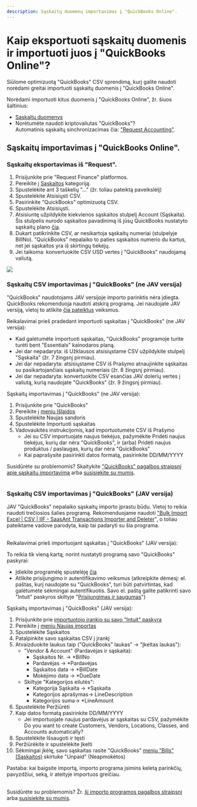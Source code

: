 ```yaml
---
description: Sąskaitų duomenų importavimas į "QuickBooks Online".
---
```


# Kaip eksportuoti sąskaitų duomenis ir importuoti juos į "QuickBooks Online"?

Siūlome optimizuotą "QuickBooks" CSV sprendimą, kurį galite naudoti norėdami greitai importuoti sąskaitų duomenis į "QuickBooks Online".

Norėdami importuoti kitus duomenis į "QuickBooks Online", žr. šiuos šaltinius:

* [Sąskaitų duomenys](https://help.request.finance/en/articles/9196097-how-to-export-invoice-data-and-import-it-into-quickbooks-online)
* Norėtumėte naudoti kriptovaliutas "QuickBooks"?\
  Automatinis sąskaitų sinchronizacimas čia: ["Request Accounting"](https://www.request.finance/accounting).

## Sąskaitų importavimas į "QuickBooks Online". <a href="#h_2217ae710e" id="h_2217ae710e"></a>

### Sąskaitų eksportavimas iš "Request". <a href="#h_ffb37d4478" id="h_ffb37d4478"></a>

1. Prisijunkite prie "Request Finance" platformos.
2. Pereikite į [Sąskaitos](https://app.request.finance/pay/bills) kategoriją.
3. Spustelėkite ant 3 taškelių "..." (žr. toliau pateiktą paveikslėlį)
4. Spustelėkite Atsisiųsti CSV.
5. Pasirinkite "QuickBooks" optimizuotą CSV.
6. Spustelėkite Atsisiųsti.
7. Atsisiuntę užpildykite kiekvienos sąskaitos stulpelį Account (Sąskaita). Šis stulpelis nurodo sąskaitos pavadinimą iš jūsų QuickBooks nustatyto sąskaitų plano [čia](https://app.qbo.intuit.com/app/chartofaccounts).
8. Dukart patikrinkite CSV, ar nesikartoja sąskaitų numeriai (stulpelyje BillNo). "QuickBooks" nepalaiko to paties sąskaitos numerio du kartus, net jei sąskaitos yra iš skirtingų tiekėjų.
9. Jei taikoma: konvertuokite CSV USD vertes į "QuickBooks" naudojamą valiutą.

[![](https://downloads.intercomcdn.com/i/o/995614822/105ba0f31da2964297ddb1fe/image.png?expires=1751479200\&signature=67e321c16e29bf1a675bb638f876e16e92484be78a0a67ec1dc0d006e238ed89\&req=fSkiEMh6lYNdFb4V1XW4gba0W3w%2FddkYHRVl8RnsSH4We1jwyARVxgo5ScEW%0AvSZs47hkZttCQUwrWZgAjABcdg%3D%3D%0A)](https://downloads.intercomcdn.com/i/o/995614822/105ba0f31da2964297ddb1fe/image.png?expires=1751479200\&signature=67e321c16e29bf1a675bb638f876e16e92484be78a0a67ec1dc0d006e238ed89\&req=fSkiEMh6lYNdFb4V1XW4gba0W3w%2FddkYHRVl8RnsSH4We1jwyARVxgo5ScEW%0AvSZs47hkZttCQUwrWZgAjABcdg%3D%3D%0A)

### Sąskaitų CSV importavimas į "QuickBooks" (ne JAV versija) <a href="#h_d2b9f4a57d" id="h_d2b9f4a57d"></a>

"QuickBooks" naudotojams JAV versijoje importo parinktis nėra įdiegta. QuickBooks rekomenduoja naudoti atskirą programą. Jei naudojate JAV versiją, vietoj to atlikite [čia pateiktus](https://help.request.finance/lt/articles/9087671-kaip-eksportuoti-saskaitu-duomenis-ir-importuoti-juos-i-quickbooks-online#h_3b687c851b) veiksmus.

Reikalavimai prieš pradedant importuoti sąskaitas į "QuickBooks" (ne JAV versija):

* Kad galėtumėte importuoti sąskaitas, "QuickBooks" programoje turite turėti bent "Essentials" kainodaros planą.
* Jei dar nepadaryta: iš Užklausos atsisiųstame CSV užpildykite stulpelį "Sąskaita" (žr. 7 žingsnį pirmiau).
* Jei dar nepadaryta: atsisiųstame CSV iš Prašymo atnaujinkite sąskaitas su pasikartojančiais sąskaitų numeriais (žr. 8 žingsnį pirmiau).
* Jei dar nepadaryta: konvertuokite CSV esančias JAV dolerių vertes į valiutą, kurią naudojate "QuickBooks" (žr. 9 žingsnį pirmiau).

Sąskaitų importavimas į "QuickBooks" (ne JAV versija):

1. Prisijunkite prie "QuickBooks"
2. Pereikite į [meniu Išlaidos](https://app.qbo.intuit.com/app/expenses)
3. Spustelėkite Naujas sandoris
4. Spustelėkite Importuoti sąskaitas
5. Vadovaukitės instrukcijomis, kad importuotumėte CSV iš Prašymo
   * Jei su CSV importuojate naujus tiekėjus, pažymėkite Pridėti naujus tiekėjus, kurių dar nėra "QuickBooks", ir (arba) Pridėti naujus produktus / paslaugas, kurių dar nėra "QuickBooks"
   * Kai paprašysite pasirinkti datos formatą, pasirinkite DD/MM/YYYY

Susidūrėte su problemomis? Skaitykite ["QuickBooks" pagalbos straipsnį apie sąskaitų importavimą](https://quickbooks.intuit.com/learn-support/en-global/help-article/import-transactions/import-bills-quickbooks-online/L4Q6QWsRw_ROW_en?uid=lty0b8o6) arba [susisiekite su mumis](mailto:support@request.finance).\
​

### Sąskaitų CSV importavimas į "QuickBooks" (JAV versija) <a href="#h_3b687c851b" id="h_3b687c851b"></a>

JAV "QuickBooks" nepalaiko sąskaitų importo įprastu būdu. Vietoj to reikia naudoti trečiosios šalies programą. Rekomenduojame naudoti ["Bulk Import Excel | CSV | IIF - SaasAnt Transactions Importer and Deleter](https://app.qbo.intuit.com/app/qboAppCard?shortName=exceltransactions\&queryID=9fbaf7c6ae85518b189d188cb81b20c8)", o toliau pateiktame vadove parodyta, kaip tai padaryti su šia programa.\
​

Reikalavimai prieš importuojant sąskaitas į "QuickBooks" (JAV versija):

To reikia tik vieną kartą, norint nustatyti programą savo "QuickBooks" paskyrai:

* Įdiekite programėlę spustelėję [čia](https://app.qbo.intuit.com/app/qboAppCard?shortName=exceltransactions\&queryID=9fbaf7c6ae85518b189d188cb81b20c8)
* Atlikite prisijungimo ir autentifikavimo veiksmus (atkreipkite dėmesį: el. paštas, kurį naudojate su "QuickBooks", turi būti patvirtintas, kad galėtumėte sėkmingai autentifikuotis. Savo el. paštą galite patikrinti savo "Intuit" paskyros skiltyje "[Prisijungimas ir saugumas](https://accounts.intuit.com/app/account-manager/security?rgn=US\&prgn=US\&loc=en-us\&aid=qb\&realm=9130357549798076\&offering_id=Intuit.sbe.salsa.default)")

Sąskaitų importavimas į "QuickBooks" (JAV versija):

1. Prisijunkite prie [importuotojo įrankio su savo "Intuit" paskyra](https://transactions.saasant.com/sto-app/quickaccess)
2. Pereikite į [meniu Naujas importas](https://transactions.saasant.com/sto-app/import/transactionType)
3. Spustelėkite Sąskaitos
4. Patalpinkite savo sąskaitas CSV į įrankį
5. Atvaizduokite laukus taip ("QuickBooks" laukas" → "Įkeltas laukas"):
   * "Vendor & Account" (Pardavėjas ir sąskaita):
     * Sąskaitos Nr. → \*BillNo
     * Pardavėjas → \*Pardavėjas
     * Sąskaitos data → \*BillDate
     * Mokėjimo data → \*DueDate
   * Skiltyje "Kategorijos eilutės":
     * Kategorija Sąskaita → \*Sąskaita
     * Kategorijos aprašymas→ LineDescription
     * Kategorijos suma→ \*LineAmount
6. Spustelėkite Peržiūrėti
7. Kaip datos formatą pasirinkite DD/MM/YYYY
   * Jei importuojate naujus pardavėjus ar sąskaitas su CSV, pažymėkite Do you want to create Customers, Vendors, Locations, Classes, and Accounts automatically?
8. Spustelėkite Išsaugoti ir tęsti
9. Peržiūrėkite ir spustelėkite Įkelti
10. Sėkmingai įkėlę, savo sąskaitas rasite "QuickBooks" [meniu "Bills" (Sąskaitos)](https://app.qbo.intuit.com/app/bills) skirtuke "Unpaid" (Neapmokėtos)

Pastaba: kai baigsite importą, importo programa įsimins keletą parinkčių, pavyzdžiui, seką, ir ateityje importuos greičiau.\
​

Susidūrėte su problemomis? Žr. [šį importo programos pagalbos straipsnį](https://support.saasant.com/support/solutions/articles/14000053136-how-to-import-bills-into-quickbooks-online-u-s-) arba [susisiekite su mumis](mailto:support@request.finance).

